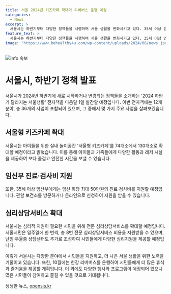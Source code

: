 ```yaml
---
title: 서울 2024년 키즈카페 확대와 리버버스 운행 예정
categories:
  - News
excerpt: >
  서울시는 하반기부터 다양한 정책들을 시행하며 서울 생활을 변화시키고 있다. 35세 이상 임산부에게 최대 50만원의 진료·검사비를 지원하는 정책부터, 실내 놀이공간 ‘서울형 키즈카페’를 74개소에서 130개소로 늘리는 계획까지 포함된 2024 하반기 달라지는 서울생활’ 전자책을 다음달 1일 발간할 예정이다. 9월부터 보라매병원에서 위탁 운영할 난임·우울증 상담센터 설치와 10월에는 한강 리버버스 7개 선착장이 문을 열고, 다양한 행사와 축제도 예정되어 있다.
feature_text: >
  서울시는 하반기부터 다양한 정책들을 시행하며 서울 생활을 변화시키고 있다. 35세 이상 임산부에게 최대 50만원의 진료·검사비를 지원하는 정책부터, 실내 놀이공간 ‘서울형 키즈카페’를 74개소에서 130개소로 늘리는 계획까지 포함된 2024 하반기 달라지는 서울생활’ 전자책을 다음달 1일 발간할 예정이다. 9월부터 보라매병원에서 위탁 운영할 난임·우울증 상담센터 설치와 10월에는 한강 리버버스 7개 선착장이 문을 열고, 다양한 행사와 축제도 예정되어 있다.
image: 'https://www.behealthy4u.com/wp-content/uploads/2024/06/news.jpg'
---
```


<p><img src="https://www.behealthy4u.com/wp-content/uploads/2024/06/news.jpg" alt="info 속보" /></p>

<h1>서울시, 하반기 정책 발표</h1>

<p>서울시가 2024년 하반기에 새로 시작하거나 변경되는 정책들을 소개하는 '2024 하반기 달라지는 서울생활' 전자책을 다음달 1일 발간할 예정입니다. 이번 전자책에는 12개 분야, 총 36개의 사업이 포함되어 있으며, 그 중에서 몇 가지 주요 사업을 살펴보겠습니다.</p>

<h2 data-ke-size="size26">서울형 키즈카페 확대</h2>

<p data-ke-size="size16">서울시는 아이들을 위한 실내 놀이공간 '서울형 키즈카페'를 74개소에서 130개소로 확대할 예정이라고 밝혔습니다. 이를 통해 아이들과 가족들에게 다양한 활동과 레저 시설을 제공하여 보다 즐겁고 안전한 시간을 보낼 수 있습니다.</p>

<h2 data-ke-size="size26">임신부 진료·검사비 지원</h2>

<p data-ke-size="size16">또한, 35세 이상 임산부에게는 임신 회당 최대 50만원의 진료·검사비를 지원할 예정입니다. 관할 보건소를 방문하거나 온라인으로 신청하여 지원을 받을 수 있습니다.</p>

<h2 data-ke-size="size26">심리상담서비스 확대</h2>

<p data-ke-size="size16">서울시는 심리적 지원이 필요한 시민을 위해 전문 심리상담서비스를 확대할 예정입니다. 서울시민은 일주일에 한 번씩, 총 8번 전문 심리상담서비스 비용을 지원받을 수 있으며, 난임·우울증 상담센터도 추가로 조성하여 시민들에게 다양한 심리지원을 제공할 예정입니다.</p>

<p>이렇게 서울시는 다양한 분야에서 시민들을 지원하고, 더 나은 서울 생활을 위한 노력을 기울이고 있습니다. 또한, 10월에는 한강 리버버스를 운행하여 시민들에게 더 많은 휴식과 즐거움을 제공할 계획입니다. 이 외에도 다양한 행사와 프로그램이 예정되어 있으니 많은 시민들이 참여하고 즐길 수 있을 것으로 기대됩니다.</p>
생생한 뉴스, <a href="https://opensis.kr" rel="dofollow">opensis.kr</a>


